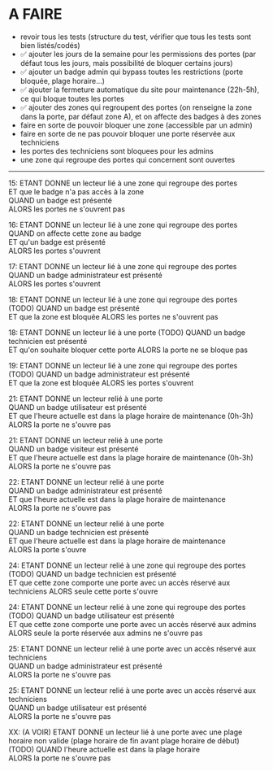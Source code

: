 # A FAIRE

- revoir tous les tests (structure du test, vérifier que tous les tests sont bien listés/codés)
- ✅ ajouter les jours de la semaine pour les permissions des portes (par défaut tous les jours, mais possibilité de
  bloquer certains jours)
- ✅ ajouter un badge admin qui bypass toutes les restrictions (porte bloquée, plage horaire...)
- ✅ ajouter la fermeture automatique du site pour maintenance (22h-5h), ce qui bloque toutes les portes
- ✅ ajouter des zones qui regroupent des portes (on renseigne la zone dans la porte, par défaut zone A), et on affecte
  des badges à des zones
- faire en sorte de pouvoir bloquer une zone (accessible par un admin)
- faire en sorte de ne pas pouvoir bloquer une porte réservée aux techniciens
- les portes des techniciens sont bloquees pour les admins
- une zone qui regroupe des portes qui concernent sont ouvertes

--------------------

15: ETANT DONNE un lecteur lié à une zone qui regroupe des portes  
ET que le badge n'a pas accès à la zone  
QUAND un badge est présenté  
ALORS les portes ne s'ouvrent pas

16: ETANT DONNE un lecteur lié à une zone qui regroupe des portes  
QUAND on affecte cette zone au badge  
ET qu'un badge est présenté  
ALORS les portes s'ouvrent

17: ETANT DONNE un lecteur lié à une zone qui regroupe des portes  
QUAND un badge administrateur est présenté  
ALORS les portes s'ouvrent

18: ETANT DONNE un lecteur lié à une zone qui regroupe des portes  (TODO)
QUAND un badge est présenté  
ET que la zone est bloquée
ALORS les portes ne s'ouvrent pas

18: ETANT DONNE un lecteur lié à une porte  (TODO)
QUAND un badge technicien est présenté  
ET qu'on souhaite bloquer cette porte
ALORS la porte ne se bloque pas

19: ETANT DONNE un lecteur lié à une zone qui regroupe des portes  (TODO)
QUAND un badge administrateur est présenté  
ET que la zone est bloquée
ALORS les portes s'ouvrent

21: ETANT DONNE un lecteur relié à une porte  
QUAND un badge utilisateur est présenté  
ET que l'heure actuelle est dans la plage horaire de maintenance (0h-3h)  
ALORS la porte ne s'ouvre pas

21: ETANT DONNE un lecteur relié à une porte  
QUAND un badge visiteur est présenté  
ET que l'heure actuelle est dans la plage horaire de maintenance (0h-3h)  
ALORS la porte ne s'ouvre pas

22: ETANT DONNE un lecteur relié à une porte  
QUAND un badge administrateur est présenté   
ET que l'heure actuelle est dans la plage horaire de maintenance  
ALORS la porte ne s'ouvre pas

22: ETANT DONNE un lecteur relié à une porte  
QUAND un badge technicien est présenté   
ET que l'heure actuelle est dans la plage horaire de maintenance  
ALORS la porte s'ouvre

24: ETANT DONNE un lecteur relié à une zone qui regroupe des portes (TODO)
QUAND un badge technicien est présenté  
ET que cette zone comporte une porte avec un accès réservé aux techniciens
ALORS seule cette porte s'ouvre

24: ETANT DONNE un lecteur relié à une zone qui regroupe des portes (TODO)
QUAND un badge utilisateur est présenté  
ET que cette zone comporte une porte avec un accès réservé aux admins
ALORS seule la porte réservée aux admins ne s'ouvre pas

25: ETANT DONNE un lecteur relié à une porte avec un accès réservé aux techniciens   
QUAND un badge administrateur est présenté  
ALORS la porte ne s'ouvre pas

25: ETANT DONNE un lecteur relié à une porte avec un accès réservé aux techniciens   
QUAND un badge utilisateur est présenté  
ALORS la porte ne s'ouvre pas

XX: (A VOIR) ETANT DONNE un lecteur lié à une porte avec une plage horaire non valide (plage horaire de fin avant plage
horaire de début)   (TODO)
QUAND l'heure actuelle est dans la plage horaire  
ALORS la porte ne s'ouvre pas
